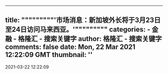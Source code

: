 
---
title: """""""""'市场消息：新加坡外长将于3月23日至24日访问马来西亚。'"""""""""
categories: 
    - 金融
    - 格隆汇 - 搜索关键字
author: 格隆汇 - 搜索关键字
comments: false
date: Mon, 22 Mar 2021 12:22:09 GMT
thumbnail: ''
---

<div>   
2021-03-22 12:22:09  
</div>
            